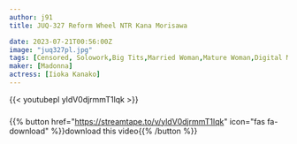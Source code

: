 ```yaml
---
author: j91
title: JUQ-327 Reform Wheel NTR Kana Morisawa

date: 2023-07-21T00:56:00Z
image: "juq327pl.jpg"
tags: [Censored, Solowork,Big Tits,Married Woman,Mature Woman,Digital Mosaic,Cuckold	]
maker: [Madonna]
actress: [Iioka Kanako]
---
```



{{< youtubepl yldV0djrmmT1lqk >}}
###

{{% button href="https://streamtape.to/v/yldV0djrmmT1lqk" icon="fas fa-download" %}}download this video{{% /button %}}

